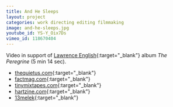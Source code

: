 ```yaml
---
title: And He Sleeps
layout: project
categories: work directing editing filmmaking
image: and-he-sleeps.jpg
youtube_id: YS-Y_Oix7Ds
vimeo_id: 118670404
---
```


Video in support of [Lawrence English][lpe]{:target="_blank"} album _The Peregrine_ (5 min 14 sec).

- [thequietus.com](http://thequietus.com/articles/17630-rum-music-russell-cuzner){:target="_blank"}
- [factmag.com](http://www.factmag.com/2015/02/19/ambient-composer-lawrence-english-announces-reissue-peregrine-shares-haunting-video-sleeps/){:target="_blank"}
- [tinymixtapes.com](http://www.tinymixtapes.com/news/lawrence-english-releases-vinyl-edition-of-the-peregrine-on-room40){:target="_blank"}
- [hartzine.com](http://www.hartzine.com/lawrence-english-and-he-sleeps/){:target="_blank"}
- [13melek](http://13melek.blogspot.com.au/2015/02/videodrome-173.html){:target="_blank"}

[lpe]: http://www.lawrenceenglish.com
